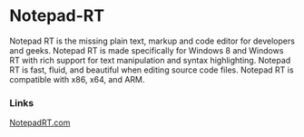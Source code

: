 Notepad-RT
==========

Notepad RT is the missing plain text, markup and code editor for developers and geeks. Notepad RT is made specifically for Windows 8 and Windows RT with rich support for text manipulation and syntax highlighting. Notepad RT is fast, fluid, and beautiful when editing source code files. Notepad RT is compatible with x86, x64, and ARM.

### Links

[NotepadRT.com](http://notepadrt.com)